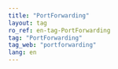 ```yaml
---
title: "PortForwarding"
layout: tag
ro_ref: en-tag-PortForwarding
tag: "PortForwarding"
tag_web: "portforwarding"
lang: en
---
```

